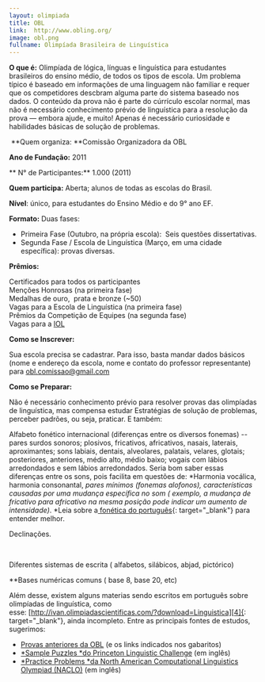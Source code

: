 ```yaml
---
layout: olimpiada
title: OBL
link:  http://www.obling.org/
image: obl.png
fullname: Olimpíada Brasileira de Linguística
---
```


**O que é:**&nbsp;Olimpíada de lógica, línguas e linguística para estudantes brasileiros do ensino médio, de todos os tipos de escola.&nbsp;Um problema típico é baseado em informações de uma linguagem não familiar e requer que os competidores descbram alguma parte do sistema baseado nos dados. O conteúdo da prova não é parte do cúrrículo escolar normal, mas não é necessário conhecimento prévio de linguística para a resolução da prova &mdash; embora ajude, e muito! Apenas é necessário curiosidade e habilidades básicas de solução de problemas.

 **Quem organiza: **Comissão Organizadora da OBL
  
**Ano de Fundação:**&nbsp;2011

** N° de Participantes:** 1.000 (2011)

**Quem participa:** Aberta; alunos de todas as escolas do Brasil.

**Nível**\: único, para estudantes do Ensino Médio e do 9° ano EF.

**Formato:** Duas fases:

* Primeira Fase (Outubro, na própria escola):  Seis questões dissertativas.
* Segunda Fase / Escola de Linguística (Março, em uma cidade específica): provas diversas.
  

  
**Prêmios:**

Certificados para todos os participantes  
 Menções Honrosas (na primeira fase)  
 Medalhas de ouro,  prata e bronze (~50)  
 Vagas para a Escola de Linguística (na primeira fase)  
 Prêmios da Competição de Equipes (na segunda fase)  
 Vagas para a [IOL][2]

**Como se Inscrever:**

Sua escola precisa se cadastrar. Para isso, basta mandar dados básicos (nome e endereço da escola, nome e contato do professor representante) para obl.comissao@gmail.com

**Como se Preparar:**

Não é necessário conhecimento prévio para resolver provas das olimpíadas de linguística, mas compensa estudar Estratégias de solução de problemas, perceber padrões, ou seja, praticar. E também:

Alfabeto fonético internacional (diferenças entre os diversos fonemas) --  pares surdos sonoros; plosivos, fricativos, africativos, nasais, laterais, aproximantes; sons labiais, dentais, alveolares, palatais, velares,
glotais; posteriores, anteriores, médio alto, médio baixo; vogais com lábios arredondados e sem lábios arredondados. Seria bom saber essas diferenças entre os sons, pois facilita em questões de: *Harmonia vocálica,
harmonia consonantal, *pares mínimos (fonemas alofonos), características causadas por uma mudança específica no som ( exemplo, a mudança de fricativo para africativo na mesma posição pode indicar um aumento de
intensidade)*. *Leia sobre a[ fonética do português][3]{: target="_blank"} para entender melhor<em>.<br /> </em>

Declinações.

 

Diferentes sistemas de escrita ( alfabetos, silábicos, abjad, pictórico)

**Bases numéricas comuns ( base 8, base 20, etc)

Além desse, existem alguns materias sendo escritos em português sobre olimpíadas de linguística, como esse: [http://ivan.olimpiadascientificas.com/?download=Linguistica][4]{: target="_blank"}, ainda incompleto. Entre as
principais fontes de estudos, sugerimos:

* [Provas anteriores da OBL][5] (e os links indicados nos gabaritos)
* [*Sample Puzzles *do Princeton Linguistic Challenge][6] (em inglês)
* [*Practice Problems *da North American Computational Linguistics Olympiad (NACLO)][7] (em inglês)
  





[1]: http://sites.google.com/site/olimpiadalinguistica/home
[2]: http://www.olimpiadascientificas.com/olimpiadas/linguistica/iol/ "IOL"
[3]: http://pt.wikipedia.org/wiki/Fonologia_da_l%C3%ADngua_portuguesa
[4]: http://ivan.olimpiadascientificas.com/?download=Linguistica
[5]: https://sites.google.com/site/olimpiadalinguistica/provas-anteriores
[6]: http://webscript.princeton.edu/~lingclub/challenge/puzzles.php
[7]: http://www.naclo.cs.cmu.edu/practice.html
